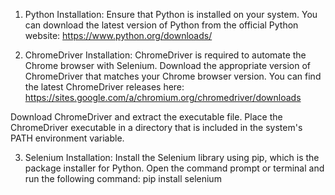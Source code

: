 
1. Python Installation: Ensure that Python is installed on your system. You can download the latest version of 
Python from the official Python website: https://www.python.org/downloads/

2. ChromeDriver Installation: ChromeDriver is required to automate the Chrome browser with Selenium. 
Download the appropriate version of ChromeDriver that matches your Chrome browser version. 
You can find the latest ChromeDriver releases here: https://sites.google.com/a/chromium.org/chromedriver/downloads

Download ChromeDriver and extract the executable file.
Place the ChromeDriver executable in a directory that is included in the system's PATH environment variable.

3. Selenium Installation: Install the Selenium library using pip, which is the package installer for Python. 
Open the command prompt or terminal and run the following command:
pip install selenium
